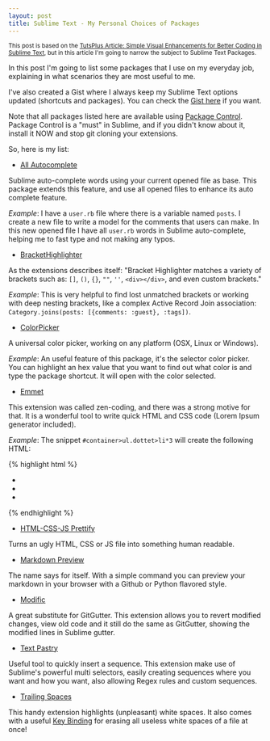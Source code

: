 ```yaml
---
layout: post
title: Sublime Text - My Personal Choices of Packages
---
```


<small>This post is based on the [TutsPlus Article: Simple Visual Enhancements for Better Coding in Sublime Text](http://webdesign.tutsplus.com/articles/simple-visual-enhancements-for-better-coding-in-sublime-text--webdesign-18052), but in this article I'm going to narrow the subject to Sublime Text Packages.
</small>

In this post I'm going to list some packages that I use on my everyday job, explaining in what scenarios they are most useful to me.

I've also created a Gist where I always keep my Sublime Text options updated (shortcuts and packages). You can check the [Gist here](https://gist.github.com/tiagoamaro/5268237) if you want.

Note that all packages listed here are available using [Package Control](https://sublime.wbond.net/installation). Package Control is a "must" in Sublime, and if you didn't know about it, install it NOW and stop git cloning your extensions.

So, here is my list:

* [All Autocomplete](https://sublime.wbond.net/packages/All%20Autocomplete)

Sublime auto-complete words using your current opened file as base. This package extends this feature, and use all opened files to enhance its auto complete feature.

*Example*: I have a `user.rb` file where there is a variable named `posts`. I create a new file to write a model for the comments that users can make. In this new opened file I have all `user.rb` words in Sublime auto-complete, helping me to fast type and not making any typos.

* [BracketHighlighter](https://sublime.wbond.net/packages/BracketHighlighter)

As the extensions describes itself: "Bracket Highlighter matches a variety of brackets such as: `[]`, `()`, `{}`, `""`, `''`, `<div></div>`, and even custom brackets."

*Example*: This is very helpful to find lost unmatched brackets or working with deep nesting brackets, like a complex Active Record Join association: `Category.joins(posts: [{comments: :guest}, :tags])`.

* [ColorPicker](https://sublime.wbond.net/packages/ColorPicker)

A universal color picker, working on any platform (OSX, Linux or Windows).

*Example*: An useful feature of this package, it's the selector color picker. You can highlight an hex value that you want to find out what color is and type the package shortcut. It will open with the color selected.

* [Emmet](https://sublime.wbond.net/packages/Emmet)

This extension was called zen-coding, and there was a strong motive for that. It is a wonderful tool to write quick HTML and CSS code (Lorem Ipsum generator included).

*Example*: The snippet `#container>ul.dottet>li*3` will create the following HTML:

{% highlight html %}
<div id="container">
  <ul class="dottet">
    <li></li>
    <li></li>
    <li></li>
  </ul>
</div>
{% endhighlight %}

* [HTML-CSS-JS Prettify](https://sublime.wbond.net/packages/HTML-CSS-JS%20Prettify)

Turns an ugly HTML, CSS or JS file into something human readable.

* [Markdown Preview](https://sublime.wbond.net/packages/Markdown%20Preview)

The name says for itself. With a simple command you can preview your markdown in your browser with a Github or Python flavored style.

* [Modific](https://sublime.wbond.net/packages/Modific)

A great substitute for GitGutter. This extension allows you to revert modified changes, view old code and it still do the same as GitGutter, showing the modified lines in Sublime gutter.

* [Text Pastry](https://sublime.wbond.net/packages/Text%20Pastry)

Useful tool to quickly insert a sequence. This extension make use of Sublime's powerful multi selectors, easily creating sequences where you want and how you want, also allowing Regex rules and custom sequences.

* [Trailing Spaces](https://sublime.wbond.net/packages/TrailingSpaces)

This handy extension highlights (unpleasant) white spaces. It also comes with a useful [Key Binding](https://github.com/SublimeText/TrailingSpaces#deletion) for erasing all useless white spaces of a file at once!
